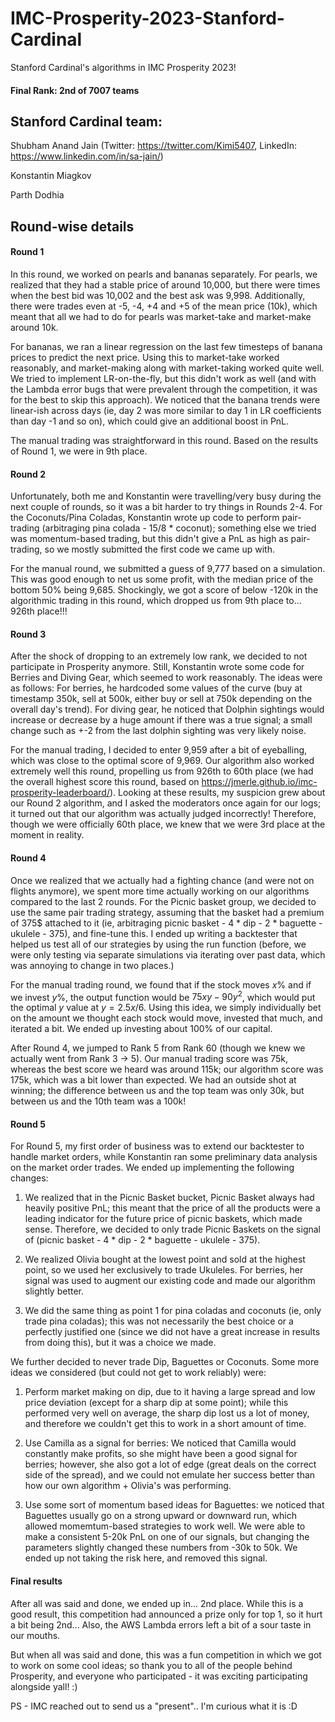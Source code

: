 # IMC-Prosperity-2023-Stanford-Cardinal

Stanford Cardinal's algorithms in IMC Prosperity 2023! 
#### Final Rank: 2nd of 7007 teams

## Stanford Cardinal team:

Shubham Anand Jain (Twitter: https://twitter.com/Kimi5407, LinkedIn: https://www.linkedin.com/in/sa-jain/)

Konstantin Miagkov

Parth Dodhia

## Round-wise details

#### Round 1

In this round, we worked on pearls and bananas separately. For pearls, we realized that they had a stable price of around 10,000, but there were times when the best bid was 10,002 and the best ask was 9,998. Additionally, there were trades even at -5, -4, +4 and +5 of the mean price (10k), which meant that all we had to do for pearls was market-take and market-make around 10k.

For bananas, we ran a linear regression on the last few timesteps of banana prices to predict the next price. Using this to market-take worked reasonably, and market-making along with market-taking worked quite well. We tried to implement LR-on-the-fly, but this didn't work as well (and with the Lambda error bugs that were prevalent through the competition, it was for the best to skip this approach). We noticed that the banana trends were linear-ish across days (ie, day 2 was more similar to day 1 in LR coefficients than day -1 and so on), which could give an additional boost in PnL.

The manual trading was straightforward in this round. Based on the results of Round 1, we were in 9th place.

#### Round 2

Unfortunately, both me and Konstantin were travelling/very busy during the next couple of rounds, so it was a bit harder to try things in Rounds 2-4. For the Coconuts/Pina Coladas, Konstantin wrote up code to perform pair-trading (arbitraging pina colada - 15/8 * coconut); something else we tried was momentum-based trading, but this didn't give a PnL as high as pair-trading, so we mostly submitted the first code we came up with.

For the manual round, we submitted a guess of 9,777 based on a simulation. This was good enough to net us some profit, with the median price of the bottom 50% being 9,685. Shockingly, we got a score of below -120k in the algorithmic trading in this round, which dropped us from 9th place to... 926th place!!!

#### Round 3

After the shock of dropping to an extremely low rank, we decided to not participate in Prosperity anymore. Still, Konstantin wrote some code for Berries and Diving Gear, which seemed to work reasonably. The ideas were as follows: For berries, he hardcoded some values of the curve (buy at timestamp 350k, sell at 500k, either buy or sell at 750k depending on the overall day's trend). For diving gear, he noticed that Dolphin sightings would increase or decrease by a huge amount if there was a true signal; a small change such as +-2 from the last dolphin sighting was very likely noise.

For the manual trading, I decided to enter 9,959 after a bit of eyeballing, which was close to the optimal score of 9,969. Our algorithm also worked extremely well this round, propelling us from 926th to 60th place (we had the overall highest score this round, based on https://jmerle.github.io/imc-prosperity-leaderboard/). Looking at these results, my suspicion grew about our Round 2 algorithm, and I asked the moderators once again for our logs; it turned out that our algorithm was actually judged incorrectly! Therefore, though we were officially 60th place, we knew that we were 3rd place at the moment in reality.

#### Round 4

Once we realized that we actually had a fighting chance (and were not on flights anymore), we spent more time actually working on our algorithms compared to the last 2 rounds. For the Picnic basket group, we decided to use the same pair trading strategy, assuming that the basket had a premium of 375$ attached to it (ie, arbitraging picnic basket - 4 * dip - 2 * baguette - ukulele - 375), and fine-tune this. I ended up writing a backtester that helped us test all of our strategies by using the run function (before, we were only testing via separate simulations via iterating over past data, which was annoying to change in two places.)

For the manual trading round, we found that if the stock moves $x$% and if we invest $y$%, the output function would be $75xy-90y^2$, which would put the optimal $y$ value at $y = 2.5x/6$. Using this idea, we simply individually bet on the amount we thought each stock would move, invested that much, and iterated a bit. We ended up investing about 100% of our capital.

After Round 4, we jumped to Rank 5 from Rank 60 (though we knew we actually went from Rank 3 -> 5). Our manual trading score was 75k, whereas the best score we heard was around 115k; our algorithm score was 175k, which was a bit lower than expected. We had an outside shot at winning; the difference between us and the top team was only 30k, but between us and the 10th team was a 100k! 

#### Round 5

For Round 5, my first order of business was to extend our backtester to handle market orders, while Konstantin ran some preliminary data analysis on the market order trades. We ended up implementing the following changes:

1. We realized that in the Picnic Basket bucket, Picnic Basket always had heavily positive PnL; this meant that the price of all the products were a leading indicator for the future price of picnic baskets, which made sense. Therefore, we decided to only trade Picnic Baskets on the signal of (picnic basket - 4 * dip - 2 * baguette - ukulele - 375).

2. We realized Olivia bought at the lowest point and sold at the highest point, so we used her exclusively to trade Ukuleles. For berries, her signal was used to augment our existing code and made our algorithm slightly better.

3. We did the same thing as point 1 for pina coladas and coconuts (ie, only trade pina coladas); this was not necessarily the best choice or a perfectly justified one (since we did not have a great increase in results from doing this), but it was a choice we made.

We further decided to never trade Dip, Baguettes or Coconuts. Some more ideas we considered (but could not get to work reliably) were:

1. Perform market making on dip, due to it having a large spread and low price deviation (except for a sharp dip at some point); while this performed very well on average, the sharp dip lost us a lot of money, and therefore we couldn't get this to work in a short amount of time.

2. Use Camilla as a signal for berries: We noticed that Camilla would constantly make profits, so she might have been a good signal for berries; however, she also got a lot of edge (great deals on the correct side of the spread), and we could not emulate her success better than how our own algorithm + Olivia's was performing.

3. Use some sort of momentum based ideas for Baguettes: we noticed that Baguettes usually go on a strong upward or downward run, which allowed momemtum-based strategies to work well. We were able to make a consistent 5-20k PnL on one of our signals, but changing the parameters slightly changed these numbers from -30k to 50k. We ended up not taking the risk here, and removed this signal.

#### Final results

After all was said and done, we ended up in... 2nd place. While this is a good result, this competition had announced a prize only for top 1, so it hurt a bit being 2nd... Also, the AWS Lambda errors left a bit of a sour taste in our mouths.

But when all was said and done, this was a fun competition in which we got to work on some cool ideas; so thank you to all of the people behind Prosperity, and everyone who participated - it was exciting participating alongside yall! :) 

PS - IMC reached out to send us a "present".. I'm curious what it is :D
